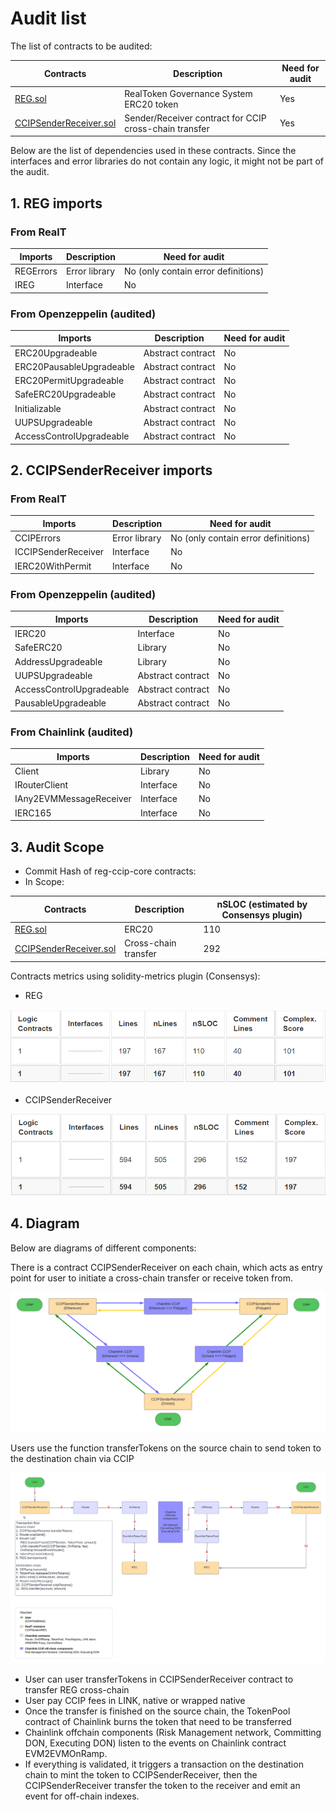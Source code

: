 # Audit list

The list of contracts to be audited:

| Contracts                                                          | Description                                            | Need for audit |
| ------------------------------------------------------------------ | ------------------------------------------------------ | -------------- |
| [REG.sol](../contracts/reg/REG.sol)                                | RealToken Governance System ERC20 token                | Yes            |
| [CCIPSenderReceiver.sol](../contracts/ccip/CCIPSenderReceiver.sol) | Sender/Receiver contract for CCIP cross-chain transfer | Yes            |

Below are the list of dependencies used in these contracts. Since the interfaces and error libraries do not contain any logic, it might not be part of the audit.

## 1. REG imports

### From RealT

| Imports   | Description   | Need for audit                      |
| --------- | ------------- | ----------------------------------- |
| REGErrors | Error library | No (only contain error definitions) |
| IREG      | Interface     | No                                  |

### From Openzeppelin (audited)

| Imports                  | Description       | Need for audit |
| ------------------------ | ----------------- | -------------- |
| ERC20Upgradeable         | Abstract contract | No             |
| ERC20PausableUpgradeable | Abstract contract | No             |
| ERC20PermitUpgradeable   | Abstract contract | No             |
| SafeERC20Upgradeable     | Abstract contract | No             |
| Initializable            | Abstract contract | No             |
| UUPSUpgradeable          | Abstract contract | No             |
| AccessControlUpgradeable | Abstract contract | No             |

## 2. CCIPSenderReceiver imports

### From RealT

| Imports             | Description   | Need for audit                      |
| ------------------- | ------------- | ----------------------------------- |
| CCIPErrors          | Error library | No (only contain error definitions) |
| ICCIPSenderReceiver | Interface     | No                                  |
| IERC20WithPermit    | Interface     | No                                  |

### From Openzeppelin (audited)

| Imports                  | Description       | Need for audit |
| ------------------------ | ----------------- | -------------- |
| IERC20                   | Interface         | No             |
| SafeERC20                | Library           | No             |
| AddressUpgradeable       | Library           | No             |
| UUPSUpgradeable          | Abstract contract | No             |
| AccessControlUpgradeable | Abstract contract | No             |
| PausableUpgradeable      | Abstract contract | No             |

### From Chainlink (audited)

| Imports                 | Description | Need for audit |
| ----------------------- | ----------- | -------------- |
| Client                  | Library     | No             |
| IRouterClient           | Interface   | No             |
| IAny2EVMMessageReceiver | Interface   | No             |
| IERC165                 | Interface   | No             |

## 3. Audit Scope

- Commit Hash of reg-ccip-core contracts:
- In Scope:

| Contracts                                                          | Description          | nSLOC (estimated by Consensys plugin) |
| ------------------------------------------------------------------ | -------------------- | ------------------------------------- |
| [REG.sol](../contracts/reg/REG.sol)                                | ERC20                | 110                                   |
| [CCIPSenderReceiver.sol](../contracts/ccip/CCIPSenderReceiver.sol) | Cross-chain transfer | 292                                   |

Contracts metrics using solidity-metrics plugin (Consensys):

- REG

![Alt text](./assets/solidity-metrics/reg-sloc.png "REG")

- CCIPSenderReceiver

![Alt text](./assets/solidity-metrics/ccip-sloc.png "CCIPSenderReceiver")

## 4. Diagram

Below are diagrams of different components:

There is a contract CCIPSenderReceiver on each chain, which acts as entry point for user to initiate a cross-chain transfer or receive token from.

![Alt text](../../docs/assets/images/REG-CCIP-chains.png "CCIPSenderReceiver on different chains")

Users use the function transferTokens on the source chain to send token to the destination chain via CCIP

![Alt text](../../docs/assets/images/REG-CCIP-Flows.png "CCIP transferTokens flows")

- User can user transferTokens in CCIPSenderReceiver contract to transfer REG cross-chain
- User pay CCIP fees in LINK, native or wrapped native
- Once the transfer is finished on the source chain, the TokenPool contract of Chainlink burns the token that need to be transferred
- Chainlink offchain components (Risk Management network, Committing DON, Executing DON) listen to the events on Chainlink contract EVM2EVMOnRamp.
- If everything is validated, it triggers a transaction on the destination chain to mint the token to CCIPSenderReceiver, then the CCIPSenderReceiver transfer the token to the receiver and emit an event for off-chain indexes.
